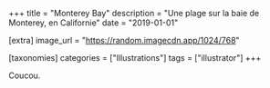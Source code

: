 +++
title = "Monterey Bay"
description = "Une plage sur la baie de Monterey, en Californie"
date = "2019-01-01"

[extra]
image_url = "https://random.imagecdn.app/1024/768"

[taxonomies]
categories = ["Illustrations"]
tags = ["illustrator"]
+++

Coucou.